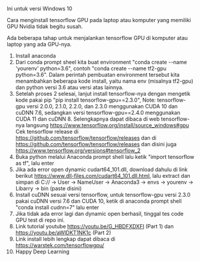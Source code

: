 Ini untuk versi Windows 10

Cara menginstall tensorflow GPU pada laptop atau komputer yang memiliki GPU Nvidia tidak begitu susah.

Ada beberapa tahap untuk menjalankan tensorflow GPU di komputer atau laptop yang ada GPU-nya.
1. Install anaconda
2. Dari conda prompt sheel kita buat environment "conda create --name 'yourenv' python=3.6", contoh "conda create --name tf2-gpu python=3.6".
   Dalam perintah pembuatan environment tersebut kita menambahkan beberapa kode install, yaitu nama env (misalnya tf2-gpu) dan python versi 3.6 atau versi atas lainnya.
3. Setelah proses 2 selesai, lanjut install tensorflow-nya dengan mengetik kode pakai pip "pip install tensorflow-gpu==2.3.0", 
   Note: tensorflow-gpu versi 2.0.0, 2.1.0, 2.2.0, dan 2.3.0 menggunakan CUDA 10 dan cuDNN 7.6, sedangkan versi tensorflow-gpu==2.4.0 menggunakan CUDA 11 dan cuDNN          8. Selengkapnya dapat dibaca di web tensorflow-nya langsung https://www.tensorflow.org/install/source_windows#gpu
   Cek tensorflow release di https://github.com/tensorflow/tensorflow/releases dan di https://github.com/tensorflow/tensorflow/releases dan disini juga https://www.tensorflow.org/versions#tensorflow_2
4. Buka python melalui Anaconda prompt shell lalu ketik "import tensorflow as tf", lalu enter
5. Jika ada error open dynamic cudart64_101.dll, download dahulu di link berikut https://www.dll-files.com/cudart64_101.dll.html, lalu extract dan simpan di C:// ->    User -> NameUser -> Anaconda3 -> envs -> yourenv -> Libarry -> bin (paste disini)
6. Install cuDNN sesuai versi tensorflow, untuk tensorflow-gpu versi 2.3.0 pakai cuDNN versi 7.6 dan CUDA 10, ketik di anaconda prompt shell "conda install cudnn=7" lalu enter
7. Jika tidak ada error lagi dan dynamic open berhasil, tinggal tes code GPU test di repo ini.
8. Link tutorial youtube https://youtu.be/G_HBDFXDXFI (Part 1) dan https://youtu.be/aWlDKT1NK1c (Part 2)
9. Link install lebih lengkap dapat dibaca di https://warstek.com/tensorflowgpu/
10. Happy Deep Learning
